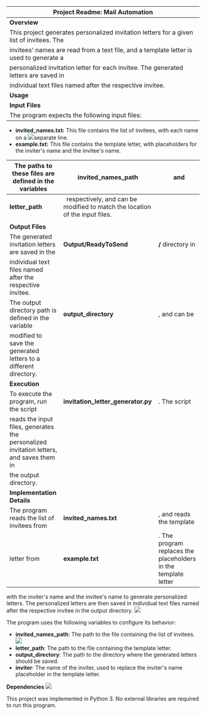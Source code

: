 

|**Project Readme: Mail Automation** |
| - |
|**Overview** |
|This project generates personalized invitation letters for a given list of invitees. The |
|invitees' names are read from a text file, and a template letter is used to generate a |
|personalized invitation letter for each invitee. The generated letters are saved in |
|individual text files named after the respective invitee. |
|**Usage** |
|**Input Files** |
|The program expects the following input files: |


- **invited\_names.txt:** This file contains the list of invitees, with each name on a ![](Aspose.Words.55eba84a-ff86-4f93-98fe-614b29ba6199.001.png)separate line. 
- **example.txt:** This file contains the template letter, with placeholders for the inviter's name and the invitee's name. 



|The paths to these files are defined in the variables |**invited\_names\_path**|` `and |
| - | - | - |
|**letter\_path**|` `respectively, and can be modified to match the location of the input files. |
|||
|**Output Files** |
|The generated invitation letters are saved in the |**Output/ReadyToSend**|**/** directory in |
|individual text files named after the respective invitee. |
|The output directory path is defined in the variable |**output\_directory**|, and can be |
|modified to save the generated letters to a different directory. |
|**Execution** |
|To execute the program, run the script |**invitation\_letter\_generator.py**|. The script |
|reads the input files, generates the personalized invitation letters, and saves them in |
|the output directory. |
|**Implementation Details** |
|The program reads the list of invitees from |**invited\_names.txt**|, and reads the template |
|letter from |**example.txt**|. The program replaces the placeholders in the template letter |
with the inviter's name and the invitee's name to generate personalized letters. The personalized letters are then saved in individual text files named after the respective invitee in the output directory. ![](Aspose.Words.55eba84a-ff86-4f93-98fe-614b29ba6199.002.png)

The program uses the following variables to configure its behavior: 

- **invited\_names\_path**: The path to the file containing the list of invitees. ![](Aspose.Words.55eba84a-ff86-4f93-98fe-614b29ba6199.003.png)
- **letter\_path**: The path to the file containing the template letter. 
- **output\_directory**: The path to the directory where the generated letters should be saved. 
- **inviter**: The name of the inviter, used to replace the inviter's name placeholder in the template letter. 

**Dependencies ![](Aspose.Words.55eba84a-ff86-4f93-98fe-614b29ba6199.004.png)**

This project was implemented in Python 3. No external libraries are required to run this program. 
